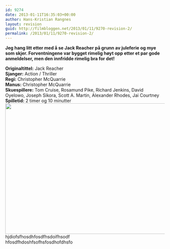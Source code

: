 ```yaml
---
id: 9274
date: 2013-01-11T16:35:03+00:00
author: Hans-Kristian Rangnes
layout: revision
guid: http://filmbloggen.net/2013/01/11/9270-revision-2/
permalink: /2013/01/11/9270-revision-2/
---
```

**Jeg hang litt etter med å se Jack Reacher på grunn av juleferie og mye som skjer. Forventningene var bygget rimelig høyt opp etter et par gode anmeldelser, men den innfridde rimelig bra for det!<!--more-->**

**Originaltittel:** Jack Reacher  
**Sjanger:** Action / Thriller  
**Regi:** Christopher McQuarrie  
**Manus:** Christopher McQuarrie  
**Skuespillere:** Tom Cruise, Rosamund Pike, Richard Jenkins, David Oyelowo, Joseph Sikora, Scott A. Martin, Alexander Rhodes, Jai Courtney  
**Spilletid:** 2 timer og 10 minutter  
<a href="http://filmbloggen.net/?attachment_id=9272" rel="attachment wp-att-9272"><img class="alignnone size-large wp-image-9272" src="http://filmbloggen.net/wp-content/uploads//2013/01/nmuogmy10-620x413.jpg" alt="" width="620" height="413" /><br /> </a>hjdiofsfhosdhfosdfhsdoifhsodf  
hfosdfhdoshfsofhsfosdhofdhsfo

<div class="video-shortcode">
</div>